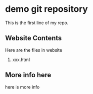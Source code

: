 # demo git repository 

This is the first line of my repo.

## Website Contents

Here are the files in website

1. xxx.html

## More info here 

here is more info 